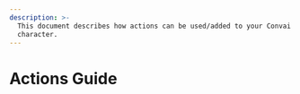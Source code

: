 ```yaml
---
description: >-
  This document describes how actions can be used/added to your Convai
  character.
---
```


# Actions Guide

